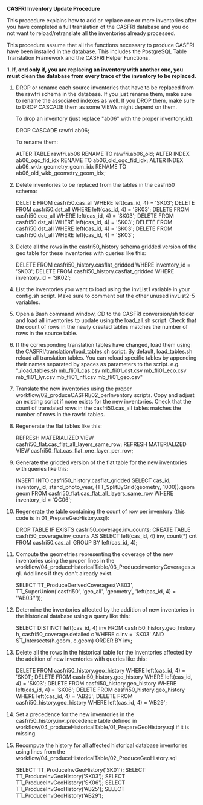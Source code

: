 **CASFRI Inventory Update Procedure**

This procedure explains how to add or replace one or more inventories after you have completed a full translation of the CASFRI database and you do not want to reload/retranslate all the inventories already processed.

This procedure assume that all the functions necessary to produce CASFRI have been installed in the database. This includes the PostgreSQL Table Translation Framework and the CASFRI Helper Functions.

**1. If, and only if, you are replacing an inventory with another one, you must clean the database from every trace of the inventory to be replaced.**

 1. DROP or rename each source inventories that have to be replaced from the rawfri schema in the database. If you just rename them, make sure to rename the associated indexes as well. If you DROP them, make sure to DROP CASCADE them as some VIEWs might depend on them.

    To drop an inventory (just replace "ab06" with the proper inventory_id):

    DROP CASCADE rawfri.ab06;

    To rename them:

    ALTER TABLE rawfri.ab06 RENAME TO rawfri.ab06_old;
    ALTER INDEX ab06_ogc_fid_idx RENAME TO ab06_old_ogc_fid_idx;
    ALTER INDEX ab06_wkb_geometry_geom_idx RENAME TO ab06_old_wkb_geometry_geom_idx;

2. Delete inventories to be replaced from the tables in the casfri50 schema:

    DELETE FROM casfri50.cas_all WHERE left(cas_id, 4) = 'SK03';
    DELETE FROM casfri50.dst_all WHERE left(cas_id, 4) = 'SK03';
    DELETE FROM casfri50.eco_all WHERE left(cas_id, 4) = 'SK03';
    DELETE FROM casfri50.dst_all WHERE left(cas_id, 4) = 'SK03';
    DELETE FROM casfri50.dst_all WHERE left(cas_id, 4) = 'SK03';
    DELETE FROM casfri50.dst_all WHERE left(cas_id, 4) = 'SK03';

 3. Delete all the rows in the casfri50_history schema gridded version of the geo table for these inventories with queries like this:

    DELETE FROM casfri50_history.casflat_gridded WHERE inventory_id = 'SK03';
    DELETE FROM casfri50_history.casflat_gridded WHERE inventory_id = 'SK02';

2. List the inventories you want to load using the invList1 variable in your config.sh script. Make sure to comment out the other unused invList2-5 variables.

3. Open a Bash command window, CD to the CASFRI conversion/sh folder and load all inventories to update using the load_all.sh script. Check that the count of rows in the newly created tables matches the number of rows in the source table.

4. If the corresponding translation tables have changed, load them using the CASFRI/translation/load_tables.sh script. By default, load_tables.sh reload all translation tables. You can reload specific tables by appending their names separated by spaces as parameters to the script. e.g. "./load_tables.sh mb_fli01_cas.csv mb_fli01_dst.csv mb_fli01_eco.csv mb_fli01_lyr.csv mb_fli01_nfl.csv mb_fli01_geo.csv"

5. Translate the new inventories using the proper workflow/02_produceCASFRI/02_perInventory scripts. Copy and adjust an existing script if none exists for the new inventories. Check that the count of translated rows in the casfri50.cas_all tables matches the number of rows in the rawfri tables.

6. Regenerate the flat tables like this:

    REFRESH MATERIALIZED VIEW casfri50_flat.cas_flat_all_layers_same_row;
    REFRESH MATERIALIZED VIEW casfri50_flat.cas_flat_one_layer_per_row;

7. Generate the gridded version of the flat table for the new inventories with queries like this:

    INSERT INTO casfri50_history.casflat_gridded 
    SELECT cas_id, inventory_id, stand_photo_year, (TT_SplitByGrid(geometry, 1000)).geom geom
    FROM casfri50_flat.cas_flat_all_layers_same_row
    WHERE inventory_id = 'QC06';

8. Regenerate the table containing the count of row per inventory (this code is in 01_PrepareGeoHistory.sql):

    DROP TABLE IF EXISTS casfri50_coverage.inv_counts;
    CREATE TABLE casfri50_coverage.inv_counts AS
    SELECT left(cas_id, 4) inv, count(*) cnt
    FROM casfri50.cas_all
    GROUP BY left(cas_id, 4);

9. Compute the geometries representing the coverage of the new inventories using the proper lines in the workflow/04_produceHistoricalTable/03_ProduceInventoryCoverages.sql. Add lines if they don't already exist.

    SELECT TT_ProduceDerivedCoverages('AB03', TT_SuperUnion('casfri50', 'geo_all', 'geometry', 'left(cas_id, 4) = ''AB03'''));

10. Determine the inventories affected by the addition of new inventories in the historical database using a query like this:

    SELECT DISTINCT left(cas_id, 4) inv
    FROM casfri50_history.geo_history h, 
         casfri50_coverage.detailed c
    WHERE c.inv = 'SK03' AND ST_Intersects(h.geom, c.geom)
    ORDER BY inv;

10. Delete all the rows in the historical table for the inventories affected by the addition of new inventories with queries like this:

    DELETE FROM casfri50_history.geo_history WHERE left(cas_id, 4) = 'SK01';
    DELETE FROM casfri50_history.geo_history WHERE left(cas_id, 4) = 'SK03';
    DELETE FROM casfri50_history.geo_history WHERE left(cas_id, 4) = 'SK06';
    DELETE FROM casfri50_history.geo_history WHERE left(cas_id, 4) = 'AB25';
    DELETE FROM casfri50_history.geo_history WHERE left(cas_id, 4) = 'AB29';

11. Set a precedence for the new inventories in the casfri50_history.inv_precedence table defined in workflow/04_produceHistoricalTable/01_PrepareGeoHistory.sql if it is missing.

12. Recompute the history for all affected historical database inventories using lines from the workflow/04_produceHistoricalTable/02_ProduceGeoHistory.sql

    SELECT TT_ProduceInvGeoHistory('SK01');
    SELECT TT_ProduceInvGeoHistory('SK03');
    SELECT TT_ProduceInvGeoHistory('SK06');
    SELECT TT_ProduceInvGeoHistory('AB25');
    SELECT TT_ProduceInvGeoHistory('AB29');



